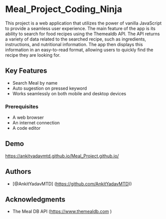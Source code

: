 # Meal_Project_Coding_Ninja 
This project is a web application that utilizes the power of vanilla JavaScript to provide a seamless user experience. The main feature of the app is its ability to search for food recipes using the Themealdb API. The API returns a variety of data related to the searched recipe, such as ingredients, instructions, and nutritional information. The app then displays this information in an easy-to-read format, allowing users to quickly find the recipe they are looking for.

## Key Features

- Search Meal by name
- Auto sugestion on pressed keyword
- Works seamlessly on both mobile and desktop devices

### Prerequisites

- A web browser
- An internet connection
- A code editor

## Demo

https://ankityadavmtd.github.io/Meal_Project.github.io/

## Authors

- [@AnkitYadavMTD] (https://github.com/AnkitYadavMTD))

## Acknowledgments

- The Meal DB API (https://www.themealdb.com )
